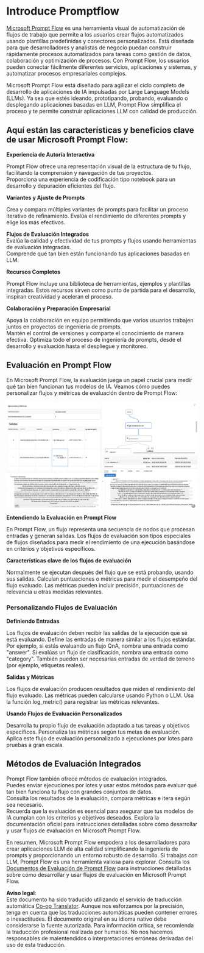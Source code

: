 <!--
CO_OP_TRANSLATOR_METADATA:
{
  "original_hash": "3cbe7629d254f1043193b7fe22524d55",
  "translation_date": "2025-07-16T22:35:17+00:00",
  "source_file": "md/01.Introduction/05/Promptflow.md",
  "language_code": "es"
}
-->
# **Introduce Promptflow**

[Microsoft Prompt Flow](https://microsoft.github.io/promptflow/index.html?WT.mc_id=aiml-138114-kinfeylo) es una herramienta visual de automatización de flujos de trabajo que permite a los usuarios crear flujos automatizados usando plantillas predefinidas y conectores personalizados. Está diseñada para que desarrolladores y analistas de negocio puedan construir rápidamente procesos automatizados para tareas como gestión de datos, colaboración y optimización de procesos. Con Prompt Flow, los usuarios pueden conectar fácilmente diferentes servicios, aplicaciones y sistemas, y automatizar procesos empresariales complejos.

Microsoft Prompt Flow está diseñado para agilizar el ciclo completo de desarrollo de aplicaciones de IA impulsadas por Large Language Models (LLMs). Ya sea que estés ideando, prototipando, probando, evaluando o desplegando aplicaciones basadas en LLM, Prompt Flow simplifica el proceso y te permite construir aplicaciones LLM con calidad de producción.

## Aquí están las características y beneficios clave de usar Microsoft Prompt Flow:

**Experiencia de Autoría Interactiva**

Prompt Flow ofrece una representación visual de la estructura de tu flujo, facilitando la comprensión y navegación de tus proyectos.  
Proporciona una experiencia de codificación tipo notebook para un desarrollo y depuración eficientes del flujo.

**Variantes y Ajuste de Prompts**

Crea y compara múltiples variantes de prompts para facilitar un proceso iterativo de refinamiento. Evalúa el rendimiento de diferentes prompts y elige los más efectivos.

**Flujos de Evaluación Integrados**  
Evalúa la calidad y efectividad de tus prompts y flujos usando herramientas de evaluación integradas.  
Comprende qué tan bien están funcionando tus aplicaciones basadas en LLM.

**Recursos Completos**

Prompt Flow incluye una biblioteca de herramientas, ejemplos y plantillas integradas. Estos recursos sirven como punto de partida para el desarrollo, inspiran creatividad y aceleran el proceso.

**Colaboración y Preparación Empresarial**

Apoya la colaboración en equipo permitiendo que varios usuarios trabajen juntos en proyectos de ingeniería de prompts.  
Mantén el control de versiones y comparte el conocimiento de manera efectiva. Optimiza todo el proceso de ingeniería de prompts, desde el desarrollo y evaluación hasta el despliegue y monitoreo.

## Evaluación en Prompt Flow

En Microsoft Prompt Flow, la evaluación juega un papel crucial para medir qué tan bien funcionan tus modelos de IA. Veamos cómo puedes personalizar flujos y métricas de evaluación dentro de Prompt Flow:

![PFVizualise](../../../../../translated_images/pfvisualize.c1d9ca75baa2a2221667124fa82ba2307f74a34620b9c1eff2cfc1fa2972909b.es.png)

**Entendiendo la Evaluación en Prompt Flow**

En Prompt Flow, un flujo representa una secuencia de nodos que procesan entradas y generan salidas. Los flujos de evaluación son tipos especiales de flujos diseñados para medir el rendimiento de una ejecución basándose en criterios y objetivos específicos.

**Características clave de los flujos de evaluación**

Normalmente se ejecutan después del flujo que se está probando, usando sus salidas. Calculan puntuaciones o métricas para medir el desempeño del flujo evaluado. Las métricas pueden incluir precisión, puntuaciones de relevancia u otras medidas relevantes.

### Personalizando Flujos de Evaluación

**Definiendo Entradas**

Los flujos de evaluación deben recibir las salidas de la ejecución que se está evaluando. Define las entradas de manera similar a los flujos estándar.  
Por ejemplo, si estás evaluando un flujo QnA, nombra una entrada como "answer". Si evalúas un flujo de clasificación, nombra una entrada como "category". También pueden ser necesarias entradas de verdad de terreno (por ejemplo, etiquetas reales).

**Salidas y Métricas**

Los flujos de evaluación producen resultados que miden el rendimiento del flujo evaluado. Las métricas pueden calcularse usando Python o LLM. Usa la función log_metric() para registrar las métricas relevantes.

**Usando Flujos de Evaluación Personalizados**

Desarrolla tu propio flujo de evaluación adaptado a tus tareas y objetivos específicos. Personaliza las métricas según tus metas de evaluación.  
Aplica este flujo de evaluación personalizado a ejecuciones por lotes para pruebas a gran escala.

## Métodos de Evaluación Integrados

Prompt Flow también ofrece métodos de evaluación integrados.  
Puedes enviar ejecuciones por lotes y usar estos métodos para evaluar qué tan bien funciona tu flujo con grandes conjuntos de datos.  
Consulta los resultados de la evaluación, compara métricas e itera según sea necesario.  
Recuerda que la evaluación es esencial para asegurar que tus modelos de IA cumplan con los criterios y objetivos deseados. Explora la documentación oficial para instrucciones detalladas sobre cómo desarrollar y usar flujos de evaluación en Microsoft Prompt Flow.

En resumen, Microsoft Prompt Flow empodera a los desarrolladores para crear aplicaciones LLM de alta calidad simplificando la ingeniería de prompts y proporcionando un entorno robusto de desarrollo. Si trabajas con LLM, Prompt Flow es una herramienta valiosa para explorar. Consulta los [Documentos de Evaluación de Prompt Flow](https://learn.microsoft.com/azure/machine-learning/prompt-flow/how-to-develop-an-evaluation-flow?view=azureml-api-2?WT.mc_id=aiml-138114-kinfeylo) para instrucciones detalladas sobre cómo desarrollar y usar flujos de evaluación en Microsoft Prompt Flow.

**Aviso legal**:  
Este documento ha sido traducido utilizando el servicio de traducción automática [Co-op Translator](https://github.com/Azure/co-op-translator). Aunque nos esforzamos por la precisión, tenga en cuenta que las traducciones automáticas pueden contener errores o inexactitudes. El documento original en su idioma nativo debe considerarse la fuente autorizada. Para información crítica, se recomienda la traducción profesional realizada por humanos. No nos hacemos responsables de malentendidos o interpretaciones erróneas derivadas del uso de esta traducción.